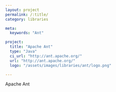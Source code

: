 ```yaml
---
layout: project
permalink: /:title/
category: libraries

meta:
  keywords: "Ant"

project:
  title: "Apache Ant"
  type: "Java"
  ci_url: "http://ant.apache.org/"
  url: "http://ant.apache.org/"
  logo: "/assets/images/libraries/ant/logo.png"

---
```

<p>Apache Ant</p>
